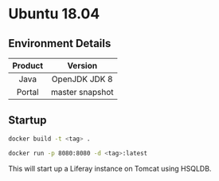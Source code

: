 # Ubuntu 18.04

## Environment Details

|Product|Version|
|:-----:|:-----:|
|Java|OpenJDK JDK 8|
|Portal| master snapshot|

## Startup

```bash
docker build -t <tag> .

docker run -p 8080:8080 -d <tag>:latest
```

This will start up a Liferay instance on Tomcat using HSQLDB.